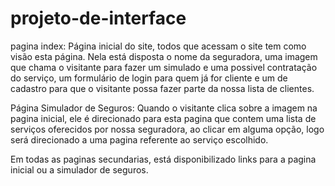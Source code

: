 # projeto-de-interface

pagina index: Página inicial do site, todos que acessam o site tem como visão esta página. Nela está disposta o nome da seguradora, uma imagem que chama o visitante para fazer um simulado e uma possivel contratação do serviço, um formulário de login para quem já for cliente e um de cadastro para que o visitante possa fazer parte da nossa lista de clientes.

Página Simulador de Seguros: Quando o visitante clica sobre a imagem na pagina inicial, ele é direcionado para esta pagina que contem uma lista de serviços oferecidos por nossa seguradora, ao clicar em alguma opção, logo será direcionado a uma pagina referente ao serviço escolhido.

Em todas as paginas secundarias, está disponibilizado links para a pagina inicial ou a simulador de seguros.

